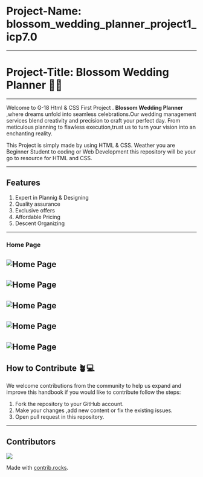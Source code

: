 # Project-Name: blossom_wedding_planner_project1_icp7.0

---
# Project-Title: Blossom Wedding Planner 💞✨

---
Welcome to G-18 Html & CSS First Project . **Blossom Wedding Planner** ,where dreams unfold into seamless celebrations.Our wedding management services blend creativity and precision to craft your perfect day. From meticulous planning to flawless execution,trust us to turn your vision into an enchanting reality.

This Project is simply made by using HTML & CSS. Weather you are Beginner Student to coding or Web Development this repository will be your go to resource for HTML and CSS.

---
## Features
1. Expert in Plannig & Designing
2. Quality assurance
3. Exclusive offers
4. Affordable Pricing
5. Descent Organizing
---
### Home Page
![Home Page](./img/home-ss.png)
---
![Home Page](./img/home2-ss.png)
---
![Home Page](./img/home3-ss.png)
---
![Home Page](./img/home4-ss.png)
---
![Home Page](./img/home5-ss.png)
---

## How to Contribute 🪴💻

We welcome contributions from the community to help us expand and improve this handbook if you would like to contribute follow the steps:

1. Fork the repository to your GitHub account.
2. Make your changes ,add new content or fix the existing issues.
3. Open pull request in this repository.

---
## Contributors

<a href="https://github.com/rutu-jadhav1/blossom_wedding_planner_project1_icp7.0/graphs/contributors">
  <img src="https://contrib.rocks/image?repo=rutu-jadhav1/blossom_wedding_planner_project1_icp7.0" />
</a>

Made with [contrib.rocks](https://contrib.rocks).